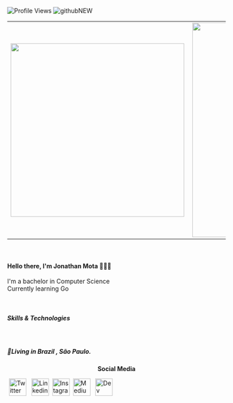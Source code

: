 ![Profile Views](https://komarev.com/ghpvc/?username=jnthmota&style=plastic&color=yellow)
![githubNEW](https://user-images.githubusercontent.com/21012174/95126451-e7921c80-072c-11eb-943a-d6e8fac4a010.jpg)
<center>
<table>
  <tr>
      <td><img width="400px" align="left" src="https://github-readme-stats.vercel.app/api/top-langs/?username=jnthmota&hide=html&layout=compact&theme=onedark" /></td>
      <td><img width="495px" align="left" src="https://github-readme-stats.vercel.app/api?username=jnthmota&theme=onedark&show_icons=true&count_private=true" /></td>
  </tr>   
</table>
</center>
<br />
<h4 align="left">
  Hello there, I'm Jonathan Mota 👨🏽‍💻
</h4>
<p align="left">
 I'm a bachelor in Computer Science <br />
  Currently learning Go
</p>
<br />
<h5 align="left">
   <b>Skills & Technologies</b>
</h5>

<br/>
<h5 align="left">
  📍Living in  <b>Brazil</b> , <b>São Paulo</b>.
</h5>

<center><p><b>Social Media</b><p></center>


&nbsp;[<img src="https://user-images.githubusercontent.com/21012174/95126679-3b9d0100-072d-11eb-8887-aeb3b89fba4c.png" alt="Twitter Logo" width="40">](https://twitter.com/jnthmota) &nbsp; [<img src="https://user-images.githubusercontent.com/21012174/95126764-4fe0fe00-072d-11eb-9096-7d93cb8e8d34.png" alt="Linkedin Logo" width="40">](https://www.linkedin.com/in/jnthmota/) &nbsp;[<img src="https://user-images.githubusercontent.com/21012174/95126872-7b63e880-072d-11eb-9d9a-ba9aed7fe711.png" alt="Instagram Logo" width="40">](https://www.instagram.com/jnthmota/) &nbsp;[<img src="https://user-images.githubusercontent.com/21012174/95126825-66875500-072d-11eb-893c-f6ba6841dfba.png" alt="Medium Logo" width="40">](https://medium.com/@jnthmota/) &nbsp; [<img src="https://user-images.githubusercontent.com/21012174/95126935-97678a00-072d-11eb-8e46-1090216e0fa8.png" alt="Dev Logo" width="40">](https://dev.to/jnthmota/)

<!--
**Jhow-Ms/Jhow-Ms** is a ✨ _special_ ✨ repository because its `README.md` (this file) appears on your GitHub profile.

Here are some ideas to get you started:

- 🔭 I’m currently working on ...
- 🌱 I’m currently learning ...
- 👯 I’m looking to collaborate on ...
- 🤔 I’m looking for help with ...
- 💬 Ask me about ...
- 📫 How to reach me: ...
- 😄 Pronouns: ...
- ⚡ Fun fact: ...
-->
